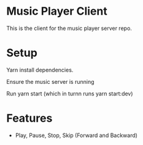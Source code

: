 # Music Player Client

This is the client for the music player server repo.

# Setup

Yarn install dependencies.

Ensure the music server is running

Run yarn start (which in turnn runs yarn start:dev)

# Features

- Play, Pause, Stop, Skip (Forward and Backward)
